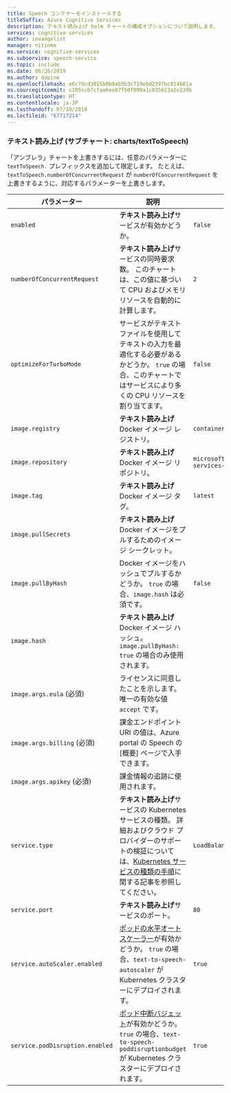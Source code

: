```yaml
---
title: Speech コンテナーをインストールする
titleSuffix: Azure Cognitive Services
description: テキスト読み上げ helm チャートの構成オプションについて説明します。
services: cognitive-services
author: ievangelist
manager: nitinme
ms.service: cognitive-services
ms.subservice: speech-service
ms.topic: include
ms.date: 06/26/2019
ms.author: dapine
ms.openlocfilehash: e6c7dcd3015b0b8ab5b3c719ebd2397bc814b81a
ms.sourcegitcommit: c105ccb7cfae6ee87f50f099a1c035623a2e239b
ms.translationtype: HT
ms.contentlocale: ja-JP
ms.lasthandoff: 07/10/2019
ms.locfileid: "67717214"
---
```

### <a name="text-to-speech-sub-chart-chartstexttospeech"></a>テキスト読み上げ (サブチャート: charts/textToSpeech)

「アンブレラ」チャートを上書きするには、任意のパラメーターに `textToSpeech.` プレフィックスを追加して限定します。 たとえば、`textToSpeech.numberOfConcurrentRequest` が `numberOfConcurrentRequest` を上書きするように、対応するパラメーターを上書きします。

|パラメーター|説明|既定値|
| -- | -- | -- |
| `enabled` | **テキスト読み上げ**サービスが有効かどうか。 | `false` |
| `numberOfConcurrentRequest` | **テキスト読み上げ**サービスの同時要求数。 このチャートは、この値に基づいて CPU およびメモリ リソースを自動的に計算します。 | `2` |
| `optimizeForTurboMode`| サービスがテキスト ファイルを使用してテキストの入力を最適化する必要があるかどうか。 `true` の場合、このチャートではサービスにより多くの CPU リソースを割り当てます。 | `false` |
| `image.registry`| **テキスト読み上げ** Docker イメージ レジストリ。 | `containerpreview.azurecr.io` |
| `image.repository` | **テキスト読み上げ** Docker イメージ リポジトリ。 | `microsoft/cognitive-services-text-to-speech` |
| `image.tag` | **テキスト読み上げ** Docker イメージ タグ。 | `latest` |
| `image.pullSecrets` | **テキスト読み上げ** Docker イメージをプルするためのイメージ シークレット。 | |
| `image.pullByHash`| Docker イメージをハッシュでプルするかどうか。 `true` の場合、`image.hash` は必須です。 | `false` |
| `image.hash`| **テキスト読み上げ** Docker イメージ ハッシュ。 `image.pullByHash: true` の場合のみ使用されます。  | |
| `image.args.eula` (必須) | ライセンスに同意したことを示します。 唯一の有効な値 `accept` です。 | |
| `image.args.billing` (必須) | 課金エンドポイント URI の値は、Azure portal の Speech の [概要] ページで入手できます。 | |
| `image.args.apikey` (必須) | 課金情報の追跡に使用されます。 ||
| `service.type` | **テキスト読み上げ**サービスの Kubernetes サービスの種類。 詳細およびクラウド プロバイダーのサポートの検証については、[Kubernetes サービスの種類の手順](https://kubernetes.io/docs/concepts/services-networking/service/)に関する記事を参照してください。 | `LoadBalancer` |
| `service.port`|  **テキスト読み上げ**サービスのポート。 | `80` |
| `service.autoScaler.enabled` | [ポッドの水平オートスケーラー](https://kubernetes.io/docs/tasks/run-application/horizontal-pod-autoscale/)が有効かどうか。 `true` の場合、`text-to-speech-autoscaler` が Kubernetes クラスターにデプロイされます。 | `true` |
| `service.podDisruption.enabled` | [ポッド中断バジェット](https://kubernetes.io/docs/concepts/workloads/pods/disruptions/)が有効かどうか。 `true` の場合、`text-to-speech-poddisruptionbudget` が Kubernetes クラスターにデプロイされます。 | `true` |